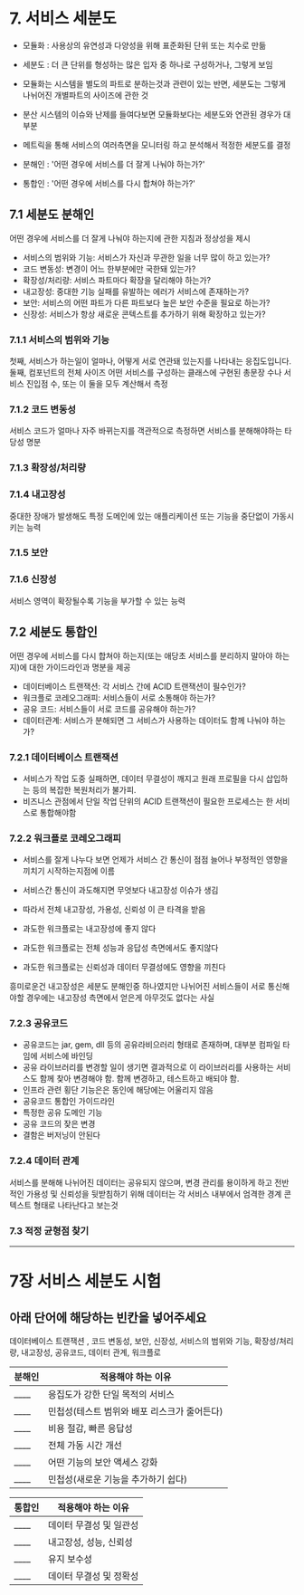 # 7. 서비스 세분도
- 모듈화 : 사용상의 유연성과 다양성을 위해 표준화된 단위 또는 치수로 만듦
- 세분도 : 더 큰 단위를 형성하는 많은 입자 중 하나로 구성하거나, 그렇게 보임

- 모듈화는 시스템을 별도의 파트로 분하는것과 관련이 있는 반면, 세분도는 그렇게 나뉘어진 개별파트의 사이즈에 관한 것
- 분산 시스템의 이슈와 난제를 들여다보면 모듈화보다는 세분도와 연관된 경우가 대부분
- 메트릭을 통해 서비스의 여러측면을 모니터링 하고 분석해서 적정한 세분도를 결정

- 분해인 : '어떤 경우에 서비스를 더 잘게 나눠야 하는가?'
- 통합인 : '어떤 경우에 서비스를 다시 합쳐야 하는가?'

## 7.1 세분도 분해인
 어떤 경우에 서비스를 더 잘게 나눠야 하는지에 관한 지침과 정상성을 제시
 - 서비스의 범위와 기능: 서비스가 자신과 무관한 일을 너무 많이 하고 있는가?
 - 코드 변동성: 변경이 어느 한부분에만 국한돼 있는가?
 - 확장성/처리량: 서비스 파트마다 확장을 달리해야 하는가?
 - 내고장성: 중대한 기능 실패를 유발하는 에러가 서비스에 존재하는가?
 - 보안: 서비스의 어떤 파트가 다른 파트보다 높은 보안 수준을 필요로 하는가?
 - 신장성: 서비스가 항상 새로운 콘텍스트를 추가하기 위해 확장하고 있는가?
 
### 7.1.1 서비스의 범위와 기능
 첫째, 서비스가 하는일이 얼마나, 어떻게 서로 연관돼 있는지를 나타내는 응집도입니다. 둘째, 컴포넌트의 전체 사이즈
 어떤 서비스를 구성하는 클래스에 구현된 총문장 수나 서비스 진입점 수, 또는 이 둘을 모두 계산해서 측정
### 7.1.2 코드 변동성
 서비스 코드가 얼마나 자주 바뀌는지를 객관적으로 측정하면 서비스를 분해해야하는 타당성 명분
### 7.1.3 확장성/처리량
 
### 7.1.4 내고장성
 중대한 장애가 발생해도 특정 도메인에 있는 애플리케이션 또는 기능을 중단없이 가동시키는 능력
### 7.1.5 보안
 
### 7.1.6 신장성
 서비스 영역이 확장될수록 기능을 부가할 수 있는 능력


## 7.2 세분도 통합인
 어떤 경우에 서비스를 다시 합쳐야 하는지(또는 애당초 서비스를 분리하지 말아야 하는지)에 대한 가이드라인과 명분을 제공  

 - 데이터베이스 트랜잭션: 각 서비스 간에 ACID 트랜잭션이 필수인가?
 - 워크플로 코레오그래피: 서비스들이 서로 소통해야 하는가?
 - 공유 코드: 서비스들이 서로 코드를 공유해야 하는가?
 - 데이터관계: 서비스가 분해되면 그 서비스가 사용하는 데이터도 함께 나눠야 하는가?

### 7.2.1 데이터베이스 트랜잭션
 - 서비스가 작업 도중 실패하면, 데이터 무결성이 깨지고 원래 프로필을 다시 삽입하는 등의 복잡한 복원처리가 불가피.  
 - 비즈니스 관점에서 단일 작업 단위의 ACID 트랜잭션이 필요한 프로세스는 한 서비스로 통합해야함
### 7.2.2 워크플로 코레오그래피

- 서비스를 잘게 나누다 보면 언제가 서비스 간 통신이 점점 늘어나 부정적인 영향을 끼치기 시작하는지점에 이름
- 서비스간 통신이 과도해지면 무엇보다 내고장성 이슈가 생김 
- 따라서 전체 내고장성, 가용성, 신뢰성 이 큰 타격을 받음

- 과도한 워크플로는 내고장성에 좋지 않다
- 과도한 워크플로는 전체 성능과 응답성 측면에서도 좋지않다
- 과도한 워크플로는 신뢰성과 데이터 무결성에도 영향을 끼친다

 흥미로운건 내고장성은 세분도 분해인중 하나였지만 나뉘어진 서비스들이 서로 통신해야할 경우에는 내고장성 측면에서 얻은게 아무것도 없다는 사실
### 7.2.3 공유코드
 - 공유코드는 jar, gem, dll 등의 공유라비으러리 형태로 존재하며, 대부분 컴파일 타임에 서비스에 바인딩
 - 공유 라이브러리를 변경할 일이 생기면 결과적으로 이 라이브러리를 사용하는 서비스도 함께 찾아 변경해야 함. 함께 변경하고, 테스트하고 배되야 함.
 - 인프라 관련 횡단 기능은은 동인에 해당에는 어울리지 않음
 - 공유코드 통합인 가이드라인
  - 특정한 공유 도메인 기능
  - 공유 코드의 잦은 변경
  - 결함은 버저닝이 안된다
### 7.2.4 데이터 관계
 서비스를 분해해 나뉘어진 데이터는 공유되지 않으며, 변경 관리를 용이하게 하고 전반적인 가용성 및 신뢰성을 뒷받침하기 위해 데이터는 각 서비스 내부에서 엄격한 경계 콘텍스트 형태로 나타난다고 보는것
### 7.3 적정 균형점 찾기


-------------------------------
# 7장 서비스 세분도 시험

## 아래 단어에 해당하는 빈칸을 넣어주세요
데이터베이스 트랜잭션 , 코드 변동성, 보안, 신장성, 서비스의 범위와 기능, 확장성/처리량, 내고장성, 공유코드, 데이터 관계, 워크플로

|분해인|적용해야 하는 이유|
|--|--|
|____|응집도가 강한 단일 목적의 서비스|
|____|민첩성(테스트 범위와 배포 리스크가 줄어든다)|
|____|비용 절감, 빠른 응답성|
|____|전체 가동 시간 개선|
|____|어떤 기능의 보안 액세스 강화|
|____|민첩성(새로운 기능을 추가하기 쉽다)|

|통합인|적용해야 하는 이유|
|--|--|
|____|데이터 무결성 및 일관성|
|____|내고장성, 성능, 신뢰성|
|____|유지 보수성|
|____|데이터 무결성 및 정확성|





 
